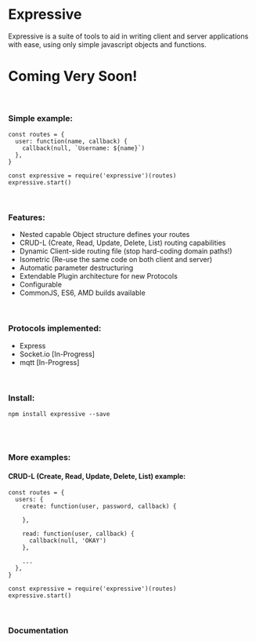 # Expressive
Expressive is a suite of tools to aid in writing client and server applications with ease, using only simple javascript objects and functions.

# Coming Very Soon! #
<br>


### Simple example: ###

    const routes = {
      user: function(name, callback) {
        callback(null, `Username: ${name}`)
      },
    }
    
    const expressive = require('expressive')(routes)
    expressive.start()
    
<br>

### Features: ### 
- Nested capable Object structure defines your routes
- CRUD-L (Create, Read, Update, Delete, List) routing capabilities
- Dynamic Client-side routing file (stop hard-coding domain paths!)
- Isometric (Re-use the same code on both client and server)
- Automatic parameter destructuring
- Extendable Plugin architecture for new Protocols
- Configurable
- CommonJS, ES6, AMD builds available

<br>

### Protocols implemented: ### 
- Express
- Socket.io [In-Progress]
- mqtt [In-Progress]

<br>

### Install: ###
    npm install expressive --save

<br>
<br>

### More examples: ###

#### CRUD-L (Create, Read, Update, Delete, List) example: ####
    const routes = {
      users: {
        create: function(user, password, callback) {
    
        },
    
        read: function(user, callback) {
          callback(null, 'OKAY')
        },
    
        ...
      },
    }

    const expressive = require('expressive')(routes)
    expressive.start()

<br>

### Documentation ###
